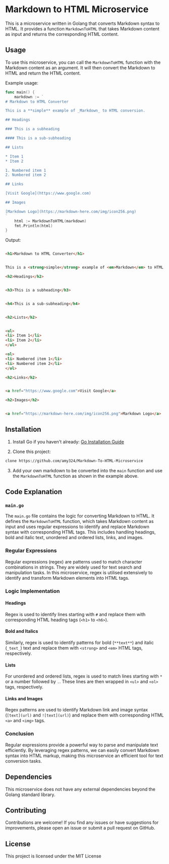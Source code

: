 
# Markdown to HTML Microservice

This is a microservice written in Golang that converts Markdown syntax to HTML. It provides a function `MarkdownToHTML` that takes Markdown content as input and returns the corresponding HTML content.

## Usage

To use this microservice, you can call the `MarkdownToHTML` function with the Markdown content as an argument. It will then convert the Markdown to HTML and return the HTML content.

Example usage:

```go
func main() {
	markdown := `
# Markdown to HTML Converter

This is a **simple** example of _Markdown_ to HTML conversion.

## Headings

### This is a subheading

#### This is a sub-subheading

## Lists

* Item 1
* Item 2

1. Numbered item 1
2. Numbered item 2

## Links

[Visit Google](https://www.google.com)

## Images

[Markdown Logo](https://markdown-here.com/img/icon256.png)
`
	html := MarkdownToHTML(markdown)
	fmt.Println(html)
}
```

Output:

```html

<h1>Markdown to HTML Converter</h1>


This is a <strong>simple</strong> example of <em>Markdown</em> to HTML conversion.

<h2>Headings</h2>


<h3>This is a subheading</h3>


<h4>This is a sub-subheading</h4>


<h2>Lists</h2>


<ul>
<li> Item 1</li>
<li> Item 2</li>
</ul>

<ol>
<li> Numbered item 1</li>
<li> Numbered item 2</li>
</ol>

<h2>Links</h2>


<a href="https://www.google.com">Visit Google</a>

<h2>Images</h2>


<a href="https://markdown-here.com/img/icon256.png">Markdown Logo</a>

```

## Installation

1. Install Go if you haven't already: [Go Installation Guide](https://golang.org/doc/install)

2. Clone this project:

```bash
clone https://github.com/amy324/Markdown-To-HTML-Microservice
```

3. Add your own markdown to be converted into the `main` function and use the `MarkdownToHTML` function as shown in the example above.

## Code Explanation

### `main.go`

The `main.go` file contains the logic for converting Markdown to HTML. It defines the `MarkdownToHTML` function, which takes Markdown content as input and uses regular expressions to identify and replace Markdown syntax with corresponding HTML tags. This includes handling headings, bold and italic text, unordered and ordered lists, links, and images.


### Regular Expressions

Regular expressions (regex) are patterns used to match character combinations in strings. They are widely used for text search and manipulation tasks. In this microservice, regex is utilised extensively to identify and transform Markdown elements into HTML tags.

### Logic Implementation

#### Headings

Regex is used to identify lines starting with `#` and replace them with corresponding HTML heading tags (`<h1>` to `<h6>`).

#### Bold and Italics

Similarly, regex is used to identify patterns for bold (`**text**`) and italic (`_text_`) text and replace them with `<strong>` and `<em>` HTML tags, respectively.

#### Lists

For unordered and ordered lists, regex is used to match lines starting with `*` or a number followed by `.`. These lines are then wrapped in `<ul>` and `<ol>` tags, respectively.

#### Links and Images

Regex patterns are used to identify Markdown link and image syntax (`[text](url)` and `![text](url)`) and replace them with corresponding HTML `<a>` and `<img>` tags.

### Conclusion

Regular expressions provide a powerful way to parse and manipulate text efficiently. By leveraging regex patterns, we can easily convert Markdown syntax into HTML markup, making this microservice an efficient tool for text conversion tasks.


## Dependencies

This microservice does not have any external dependencies beyond the Golang standard library.

## Contributing

Contributions are welcome! If you find any issues or have suggestions for improvements, please open an issue or submit a pull request on GitHub.

## License

This project is licensed under the MIT License 
